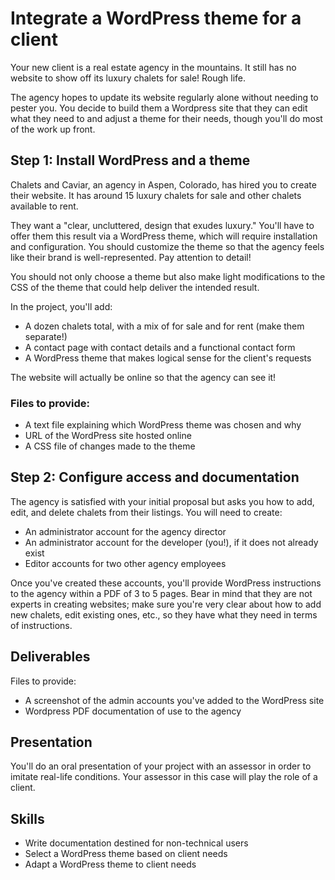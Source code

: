 # Integrate a WordPress theme for a client

Your new client is a real estate agency in the mountains. It still has no website to show off its luxury chalets for sale! Rough life. 

The agency hopes to update its website regularly alone without needing to pester you. You decide to build them a Wordpress site that they can edit what they need to and adjust a theme for their needs, though you'll do most of the work up front.

## Step 1: Install WordPress and a theme
Chalets and Caviar, an agency in Aspen, Colorado, has hired you to create their website. It has around 15 luxury chalets for sale and other chalets available to rent.

They want a "clear, uncluttered, design that exudes luxury." You'll have to offer them this result via a WordPress theme, which will require installation and configuration. You should customize the theme so that the agency feels like their brand is well-represented. Pay attention to detail! 

You should not only choose a theme but also make light modifications to the CSS of the theme that could help deliver the intended result. 

In the project, you'll add:

*	A dozen chalets total, with a mix of for sale and for rent (make them separate!)
*	A contact page with contact details and a functional contact form
*	A WordPress theme that makes logical sense for the client's requests

The website will actually be online so that the agency can see it!

### Files to provide:
*	A text file explaining which WordPress theme was chosen and why
*	URL of the WordPress site hosted online
*	A CSS file of changes made to the theme

## Step 2: Configure access and documentation
The agency is satisfied with your initial proposal but asks you how to add, edit, and delete chalets from their listings. You will need to create:

*	An administrator account for the agency director
* An administrator account for the developer (you!), if it does not already exist
* Editor accounts for two other agency employees

Once you've created these accounts, you'll provide WordPress instructions to the agency within a PDF of 3 to 5 pages. Bear in mind that they are not experts in creating websites; make sure you're very clear about how to add new chalets, edit existing ones, etc., so they have what they need in terms of instructions. 

## Deliverables
Files to provide:

*	A screenshot of the admin accounts you've added to the WordPress site
*	Wordpress PDF documentation of use to the agency 

## Presentation
You'll do an oral presentation of your project with an assessor in order to imitate real-life conditions. Your assessor in this case will play the role of a client. 

## Skills
*	Write documentation destined for non-technical users
*	Select a WordPress theme based on client needs
*	Adapt a WordPress theme to client needs

